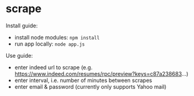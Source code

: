 # scrape

Install guide:

* install node modules: `npm install`
* run app locally: `node app.js`

Use guide:
* enter indeed url to scrape (e.g. https://www.indeed.com/resumes/rpc/preview?keys=c87a238683...)
* enter interval, i.e. number of minutes between scrapes
* enter email & password (currently only supports Yahoo mail)